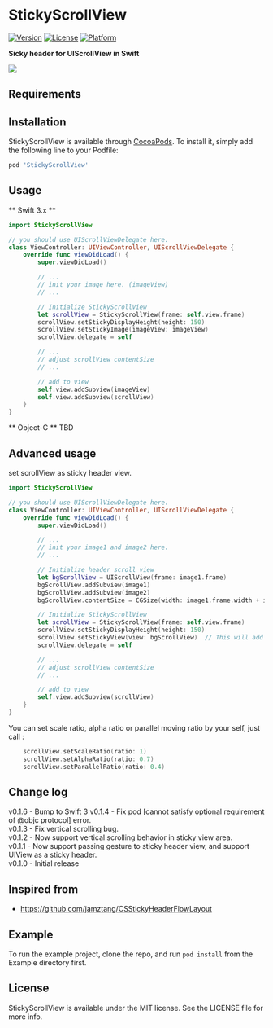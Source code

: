 # StickyScrollView

[![Version](https://img.shields.io/cocoapods/v/StickyScrollView.svg?style=flat)](http://cocoapods.org/pods/StickyScrollView)
[![License](https://img.shields.io/cocoapods/l/StickyScrollView.svg?style=flat)](http://cocoapods.org/pods/StickyScrollView)
[![Platform](https://img.shields.io/cocoapods/p/StickyScrollView.svg?style=flat)](http://cocoapods.org/pods/StickyScrollView)

**Sicky header for UIScrollView in Swift**

<img src="http://i.imgur.com/1urNt0X.gif" />

## Requirements

## Installation

StickyScrollView is available through [CocoaPods](http://cocoapods.org). To install
it, simply add the following line to your Podfile:

``` ruby
pod 'StickyScrollView'
```

## Usage
** Swift 3.x **
```swift
import StickyScrollView

// you should use UIScrollViewDelegate here.
class ViewController: UIViewController, UIScrollViewDelegate {
	override func viewDidLoad() {
        super.viewDidLoad()

        // ...
        // init your image here. (imageView)
        // ...

        // Initialize StickyScrollView
        let scrollView = StickyScrollView(frame: self.view.frame)
        scrollView.setStickyDisplayHeight(height: 150)
        scrollView.setStickyImage(imageView: imageView)
        scrollView.delegate = self

        // ... 
        // adjust scrollView contentSize
        // ...

        // add to view
        self.view.addSubview(imageView)
        self.view.addSubview(scrollView)
    }
}

```
** Object-C **
TBD

## Advanced usage
set scrollView as sticky header view.
```swift
import StickyScrollView

// you should use UIScrollViewDelegate here.
class ViewController: UIViewController, UIScrollViewDelegate {
    override func viewDidLoad() {
        super.viewDidLoad()

        // ...
        // init your image1 and image2 here. 
        // ...

        // Initialize header scroll view
        let bgScrollView = UIScrollView(frame: image1.frame)
        bgScrollView.addSubview(image1)
        bgScrollView.addSubview(image2)
        bgScrollView.contentSize = CGSize(width: image1.frame.width + image2.frame.width, height: image1.frame.height)

        // Initialize StickyScrollView
        let scrollView = StickyScrollView(frame: self.view.frame)
        scrollView.setStickyDisplayHeight(height: 150)
        scrollView.setStickyView(view: bgScrollView)  // This will add bgScrollView into scrollView
        scrollView.delegate = self

        // ... 
        // adjust scrollView contentSize
        // ...

        // add to view
        self.view.addSubview(scrollView)
    }
}
```

You can set scale ratio, alpha ratio or parallel moving ratio by your self, just call :
```swift
    scrollView.setScaleRatio(ratio: 1)
    scrollView.setAlphaRatio(ratio: 0.7)
    scrollView.setParallelRatio(ratio: 0.4)
```

## Change log
v0.1.6 - Bump to Swift 3
v0.1.4 - Fix pod [cannot satisfy optional requirement of @objc protocol] error.  
v0.1.3 - Fix vertical scrolling bug.  
v0.1.2 - Now support vertical scrolling behavior in sticky view area.  
v0.1.1 - Now support passing gesture to sticky header view, and support UIView as a sticky header.  
v0.1.0 - Initial release

## Inspired from
- <https://github.com/jamztang/CSStickyHeaderFlowLayout>

## Example

To run the example project, clone the repo, and run `pod install` from the Example directory first.

## License

StickyScrollView is available under the MIT license. See the LICENSE file for more info.
